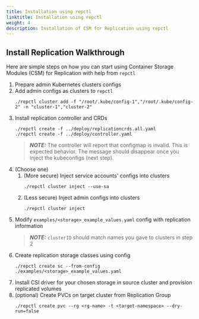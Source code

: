 ```yaml
---
title: Installation using repctl
linktitle: Installation using repctl
weight: 4 
description: Installation of CSM for Replication using repctl
---
```


## Install Replication Walkthrough

Here are simple steps on how you can start using Container Storage Modules (CSM) for Replication with
help from `repctl`

1. Prepare admin Kubernetes clusters configs
2. Add admin configs as clusters to `repctl`
      ```shell
      ./repctl cluster add -f "/root/.kube/config-1","/root/.kube/config-2" -n "cluster-1","cluster-2"
      ```
3. Install replication controller and CRDs
      ```shell
      ./repctl create -f ../deploy/replicationcrds.all.yaml
      ./repctl create -f ../deploy/controller.yaml
      ```
   > **_NOTE:_**  The controller will report that configmap is invalid. This is expected behavior.
   > The message should disappear once you inject the kubeconfigs (next step).
4. (Choose one)
    1. (More secure) Inject service accounts' configs into clusters
          ```shell
          ./repctl cluster inject --use-sa
          ```
    2. (Less secure) Inject admin configs into clusters
          ```shell
          ./repctl cluster inject 
          ```
5. Modify `examples/<storage>_example_values.yaml` config with replication
   information
   > **_NOTE:_**  `clusterID` should match names you gave to clusters in step 2
6. Create replication storage classes using config
      ```shell
      ./repctl create sc --from-config ./examples/<storage>_example_values.yaml
      ```
7. Install CSI driver for your chosen storage in source cluster and provision replicated volumes
8. (optional) Create PVCs on target cluster from Replication Group
      ```shell
      ./repctl create pvc --rg <rg-name> -t <target-namespace> --dry-run=false
      ```
